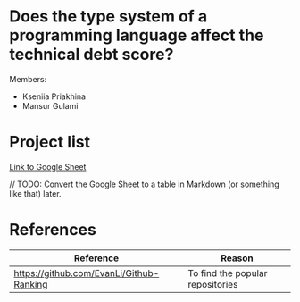 # Does the type system of a programming language affect the technical debt score?

Members:
- Kseniia Priakhina
- Mansur Gulami

# Project list

[Link to Google Sheet](https://docs.google.com/spreadsheets/d/17mORQmFUJLL8uVBzlzpKbcx1utY9GrNeyHZ-ROhkyrU/edit?usp=sharing)

// TODO: Convert the Google Sheet to a table in Markdown (or something like that) later.

# References



| Reference | Reason |
|-----------|--------|
| https://github.com/EvanLi/Github-Ranking | To find the popular repositories |
